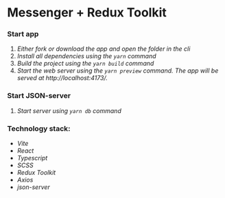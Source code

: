 # Messenger + Redux Toolkit

### **Start app**

1. _Either fork or download the app and open the folder in the cli_
2. _Install all dependencies using the `yarn` command_
3. _Build the project using the `yarn build` command_
4. _Start the web server using the `yarn preview` command. The app will be served at http://localhost:4173/._

### **Start JSON-server**

1. _Start server using `yarn db` command_

### **Technology stack:**

- _Vite_
- _React_
- _Typescript_
- _SCSS_
- _Redux Toolkit_
- _Axios_
- _json-server_
